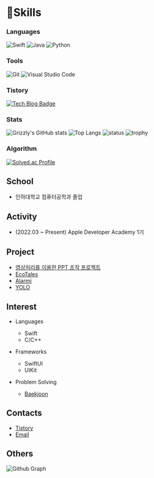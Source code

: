 
<!---
Lim-YongKwan/Lim-YongKwan is a ✨ special ✨ repository because its `README.md` (this file) appears on your GitHub profile.
You can click the Preview link to take a look at your changes.
--->

# 💪Skills
### Languages
![Swift](https://img.shields.io/badge/swift-F54A2A?style=for-the-badge&logo=swift&logoColor=white)
![Java](https://img.shields.io/badge/Java-007396.svg?&style=for-the-badge&logo=Java&logoColor=white)
![Python](https://img.shields.io/badge/Python-3776AB.svg?&style=for-the-badge&logo=Python&logoColor=white)

### Tools
![Git](https://img.shields.io/badge/Git-F05032.svg?&style=for-the-badge&logo=Git&logoColor=white)
![Visual Studio Code](https://img.shields.io/badge/Visual%20Studio%20Code-007ACC.svg?&style=for-the-badge&logo=Visual%20Studio%20Code&logoColor=white)

### Tistory
[![Tech Blog Badge](http://img.shields.io/badge/-Tech%20blog-black?style=flat-square&logo=github&link=https://yoon-1212.tistory.com/)](https://yoon-1212.tistory.com/)

### Stats
![Grizzly's GitHub stats](https://github-readme-stats.vercel.app/api?username=Lim-YongKwan&show_icons=true&theme=radical)
![Top Langs](https://github-readme-stats.vercel.app/api/top-langs/?username=Lim-YongKwan&layout=compact&hide=Visual%20Basic)
![status](https://github-readme-streak-stats.herokuapp.com/?user=Lim-YongKwan)
![trophy](https://github-profile-trophy.vercel.app/?username=Lim-YongKwan&theme=chalk&row=1&column=7)

### Algorithm
[![Solved.ac Profile](http://mazassumnida.wtf/api/v2/generate_badge?boj=dydrhks7)](https://solved.ac/dydrhks7/)

## School
  - 인하대학교 컴퓨터공학과 졸업
  
## Activity
  - (2022.03 ~ Present) Apple Developer Academy 1기
  
## Project
  - [영상처리를 이용한 PPT 조작 프로젝트](https://github.com/Lim-YongKwan/Smart_Hand_Presentation)
  - [EcoTales](https://github.com/DeveloperAcademy-POSTECH/MC2-Team12-EcoTales)
  - [Alarmi](https://github.com/DeveloperAcademy-POSTECH/MC3-Team7-MoTe)
  - [YOLO](https://github.com/DeveloperAcademy-YOLO/ProjectYOLO)
  
## Interest
 - Languages
   - Swift
   - C/C++
   
 - Frameworks
   - SwiftUI
   - UIKit
   
 - Problem Solving
   - [Baekjoon](https://www.acmicpc.net/user/dydrhks7)

## Contacts
  - [Tistory](https://yoon-1212.tistory.com/)
  - [Email](mailto:dydrhks02@naver.com)

## Others
![Github Graph](https://activity-graph.herokuapp.com/graph?username=Lim-YongKwan&area=false&theme=xcode&hide_border=true)



